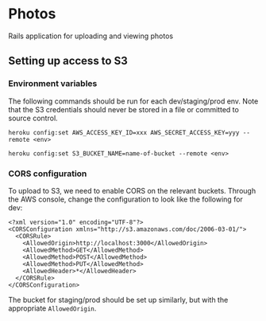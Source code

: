# Photos
Rails application for uploading and viewing photos


## Setting up access to S3

### Environment variables
The following commands should be run for each dev/staging/prod env. Note that the S3 credentials should never be stored in a file or committed to source control.


    heroku config:set AWS_ACCESS_KEY_ID=xxx AWS_SECRET_ACCESS_KEY=yyy --remote <env>

    heroku config:set S3_BUCKET_NAME=name-of-bucket --remote <env>

### CORS configuration
To upload to S3, we need to enable CORS on the relevant buckets. Through the AWS console, change the configuration to look like the following for dev:

    <?xml version="1.0" encoding="UTF-8"?>
    <CORSConfiguration xmlns="http://s3.amazonaws.com/doc/2006-03-01/">
      <CORSRule>
        <AllowedOrigin>http://localhost:3000</AllowedOrigin>
        <AllowedMethod>GET</AllowedMethod>
        <AllowedMethod>POST</AllowedMethod>
        <AllowedMethod>PUT</AllowedMethod>
        <AllowedHeader>*</AllowedHeader>
      </CORSRule>
    </CORSConfiguration>

The bucket for staging/prod should be set up similarly, but with the appropriate `AllowedOrigin`.